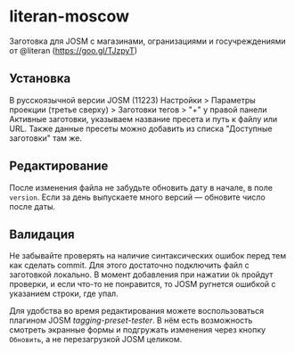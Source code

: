 # literan-moscow
Заготовка для JOSM с магазинами, огранизациями и госучреждениями от @literan (https://goo.gl/TJzpyT)

## Установка
В русскоязычной версии JOSM (11223) 
Настройки > Параметры проекции (третье сверху) > Заготовки тегов > "+" у правой панели Активные заготовки, указываем название пресета и путь к файлу или URL.
Также данные пресеты можно добавить из списка "Доступные заготовки" там же.

## Редактирование
После изменения файла не забудьте обновить дату в начале, в поле `version`. Если за день выпускаете много версий — обновите число после даты.

## Валидация
Не забывайте проверять на наличие синтаксических ошибок перед тем как сделать commit. Для этого достаточно подключить файл с заготовкой локально. В момент добавления при нажатии `Ok` пройдут проверки, и если что-то не понравится, то JOSM ругнется ошибкой с указанием строки, где упал.

Для удобства во время редактирования можете воспользоваться плагином JOSM _tagging-preset-tester_. В нём есть возможность смотреть экранные формы и подгружать изменения через кнопку `Обновить`, а не перезагрузкой JOSM целиком.
